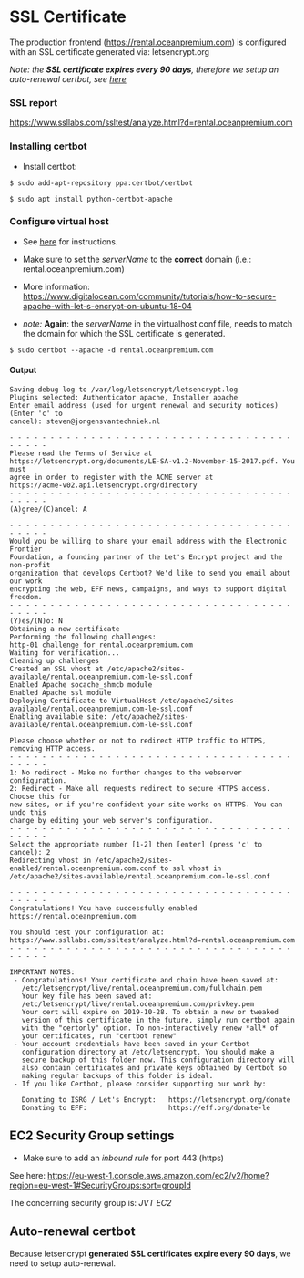 # SSL Certificate

The production frontend (https://rental.oceanpremium.com) is configured with an SSL certificate generated via: letsencrypt.org

*Note: the **SSL certificate expires every 90 days**, therefore we setup an auto-renewal certbot, see [here](markdown-header-auto-renewal-certbot)*

### SSL report

https://www.ssllabs.com/ssltest/analyze.html?d=rental.oceanpremium.com


### Installing certbot

- Install certbot:

```
$ sudo add-apt-repository ppa:certbot/certbot
```

```
$ sudo apt install python-certbot-apache
```

### Configure virtual host

- See [here](https://bitbucket.org/jvt/ocean-premium-frontend/wiki/Apache#markdown-header-virtual-host) for instructions.

- Make sure to set the _serverName_ to the **correct** domain (i.e.: rental.oceanpremium.com)

- More information: https://www.digitalocean.com/community/tutorials/how-to-secure-apache-with-let-s-encrypt-on-ubuntu-18-04

* _note:_ **Again**: the _serverName_ in the virtualhost conf file, needs to match the domain for which the SSL certificate is generated.

```
$ sudo certbot --apache -d rental.oceanpremium.com
```

#### Output
```
Saving debug log to /var/log/letsencrypt/letsencrypt.log
Plugins selected: Authenticator apache, Installer apache
Enter email address (used for urgent renewal and security notices) (Enter 'c' to
cancel): steven@jongensvantechniek.nl

- - - - - - - - - - - - - - - - - - - - - - - - - - - - - - - - - - - - - - - -
Please read the Terms of Service at
https://letsencrypt.org/documents/LE-SA-v1.2-November-15-2017.pdf. You must
agree in order to register with the ACME server at
https://acme-v02.api.letsencrypt.org/directory
- - - - - - - - - - - - - - - - - - - - - - - - - - - - - - - - - - - - - - - -
(A)gree/(C)ancel: A

- - - - - - - - - - - - - - - - - - - - - - - - - - - - - - - - - - - - - - - -
Would you be willing to share your email address with the Electronic Frontier
Foundation, a founding partner of the Let's Encrypt project and the non-profit
organization that develops Certbot? We'd like to send you email about our work
encrypting the web, EFF news, campaigns, and ways to support digital freedom.
- - - - - - - - - - - - - - - - - - - - - - - - - - - - - - - - - - - - - - - -
(Y)es/(N)o: N
Obtaining a new certificate
Performing the following challenges:
http-01 challenge for rental.oceanpremium.com
Waiting for verification...
Cleaning up challenges
Created an SSL vhost at /etc/apache2/sites-available/rental.oceanpremium.com-le-ssl.conf
Enabled Apache socache_shmcb module
Enabled Apache ssl module
Deploying Certificate to VirtualHost /etc/apache2/sites-available/rental.oceanpremium.com-le-ssl.conf
Enabling available site: /etc/apache2/sites-available/rental.oceanpremium.com-le-ssl.conf

Please choose whether or not to redirect HTTP traffic to HTTPS, removing HTTP access.
- - - - - - - - - - - - - - - - - - - - - - - - - - - - - - - - - - - - - - - -
1: No redirect - Make no further changes to the webserver configuration.
2: Redirect - Make all requests redirect to secure HTTPS access. Choose this for
new sites, or if you're confident your site works on HTTPS. You can undo this
change by editing your web server's configuration.
- - - - - - - - - - - - - - - - - - - - - - - - - - - - - - - - - - - - - - - -
Select the appropriate number [1-2] then [enter] (press 'c' to cancel): 2
Redirecting vhost in /etc/apache2/sites-enabled/rental.oceanpremium.com.conf to ssl vhost in /etc/apache2/sites-available/rental.oceanpremium.com-le-ssl.conf

- - - - - - - - - - - - - - - - - - - - - - - - - - - - - - - - - - - - - - - -
Congratulations! You have successfully enabled https://rental.oceanpremium.com

You should test your configuration at:
https://www.ssllabs.com/ssltest/analyze.html?d=rental.oceanpremium.com
- - - - - - - - - - - - - - - - - - - - - - - - - - - - - - - - - - - - - - - -

IMPORTANT NOTES:
 - Congratulations! Your certificate and chain have been saved at:
   /etc/letsencrypt/live/rental.oceanpremium.com/fullchain.pem
   Your key file has been saved at:
   /etc/letsencrypt/live/rental.oceanpremium.com/privkey.pem
   Your cert will expire on 2019-10-28. To obtain a new or tweaked
   version of this certificate in the future, simply run certbot again
   with the "certonly" option. To non-interactively renew *all* of
   your certificates, run "certbot renew"
 - Your account credentials have been saved in your Certbot
   configuration directory at /etc/letsencrypt. You should make a
   secure backup of this folder now. This configuration directory will
   also contain certificates and private keys obtained by Certbot so
   making regular backups of this folder is ideal.
 - If you like Certbot, please consider supporting our work by:

   Donating to ISRG / Let's Encrypt:   https://letsencrypt.org/donate
   Donating to EFF:                    https://eff.org/donate-le
```

## EC2 Security Group settings 

- Make sure to add an _inbound rule_ for port 443 (https)

See here: https://eu-west-1.console.aws.amazon.com/ec2/v2/home?region=eu-west-1#SecurityGroups:sort=groupId

The concerning security group is: _JVT EC2_

## Auto-renewal certbot

Because letsencrypt **generated SSL certificates expire every 90 days**, we need to setup auto-renewal.